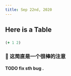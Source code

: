 ```yaml
---
title: Sep 22nd, 2020
---
```


## Here is a Table
###
```clojure
(+ 1 2)
```
### 🚀   这简直是一个很棒的注意
#### TODO fix sth bug .
